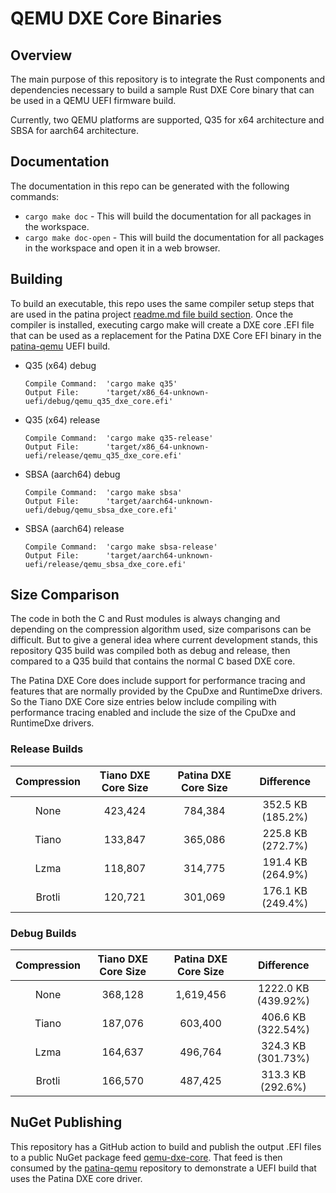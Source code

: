 # QEMU DXE Core Binaries

## Overview

The main purpose of this repository is to integrate the Rust components and dependencies necessary to build a sample
Rust DXE Core binary that can be used in a QEMU UEFI firmware build.

Currently, two QEMU platforms are supported, Q35 for x64 architecture and SBSA for aarch64 architecture.

## Documentation

The documentation in this repo can be generated with the following commands:

- `cargo make doc` - This will build the documentation for all packages in the workspace.
- `cargo make doc-open` - This will build the documentation for all packages in the workspace and open it in a
  web browser.

## Building

To build an executable, this repo uses the same compiler setup steps that are used in the patina project
[readme.md file build section](https://github.com/OpenDevicePartnership/patina#Build).  Once the compiler is installed,
executing cargo make will create a DXE core .EFI file that can be used as a replacement for the Patina DXE Core EFI
binary in the [patina-qemu](https://github.com/OpenDevicePartnership/patina-qemu) UEFI build.

- Q35 (x64) debug

   ```shell
   Compile Command:  'cargo make q35'
   Output File:      'target/x86_64-unknown-uefi/debug/qemu_q35_dxe_core.efi'
   ```

- Q35 (x64) release

   ```shell
   Compile Command:  'cargo make q35-release'
   Output File:      'target/x86_64-unknown-uefi/release/qemu_q35_dxe_core.efi'
   ```

- SBSA (aarch64) debug

   ```shell
   Compile Command:  'cargo make sbsa'
   Output File:      'target/aarch64-unknown-uefi/debug/qemu_sbsa_dxe_core.efi'
   ```

- SBSA (aarch64) release

   ```shell
   Compile Command:  'cargo make sbsa-release'
   Output File:      'target/aarch64-unknown-uefi/release/qemu_sbsa_dxe_core.efi'
   ```

## Size Comparison

The code in both the C and Rust modules is always changing and depending on the compression algorithm used, size comparisons
can be difficult.  But to give a general idea where current development stands, this repository Q35 build was compiled
both as debug and release, then compared to a Q35 build that contains the normal C based DXE core.

The Patina DXE Core does include support for performance tracing and features that are normally provided by the CpuDxe and
RuntimeDxe drivers.  So the Tiano DXE Core size entries below include compiling with performance tracing enabled and
include the size of the CpuDxe and RuntimeDxe drivers.

### Release Builds

| Compression | Tiano DXE Core Size | Patina DXE Core Size | Difference |
|:---:|:---:|:---:|:---:|
| None | 423,424 | 784,384 | 352.5 KB (185.2%) |
| Tiano | 133,847 | 365,086 | 225.8 KB (272.7%) |
| Lzma | 118,807 | 314,775 | 191.4 KB (264.9%) |
| Brotli | 120,721 | 301,069 | 176.1 KB (249.4%) |

### Debug Builds

| Compression | Tiano DXE Core Size | Patina DXE Core Size | Difference |
|:---:|:---:|:---:|:---:|
| None | 368,128 | 1,619,456 | 1222.0 KB (439.92%) |
| Tiano | 187,076 | 603,400 | 406.6 KB (322.54%) |
| Lzma | 164,637 | 496,764 | 324.3 KB (301.73%) |
| Brotli | 166,570 | 487,425 | 313.3 KB (292.6%) |

## NuGet Publishing

This repository has a GitHub action to build and publish the output .EFI files to a public NuGet package feed
[qemu-dxe-core](https://dev.azure.com/patina-fw/artifacts/_artifacts/feed/qemu-dxe-core).  That feed is then consumed
by the [patina-qemu](https://github.com/OpenDevicePartnership/patina-qemu) repository to demonstrate a UEFI
build that uses the Patina DXE core driver.
